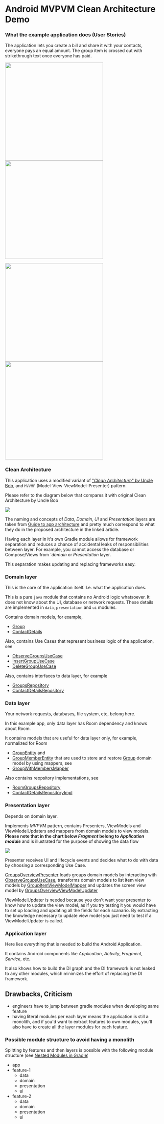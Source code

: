 # Android MVPVM Clean Architecture Demo

### What the example application does (User Stories)

The application lets you create a bill and share it with your contacts, everyone pays an equal amount.
The group item is crossed out with strikethrough text once everyone has paid.

<img src="/screenshots/Empty.png" width="320" /> <img src="/screenshots/Wizard.png" width="320" />

<img src="/screenshots/Details.png" width="320" /> <img src="/screenshots/Overview.png" width="320" /> 


### Clean Architecture

This application uses a modified variant of ["*Clean Architecture*" by Uncle Bob](https://blog.cleancoder.com/uncle-bob/2012/08/13/the-clean-architecture.html), and `MVVMP` (Model-View-ViewModel-Presenter) pattern.

Please refer to the diagram below that compares it with original Clean Architecture by Uncle Bob

<img src="/docs/compare.png" />

The naming and concepts of *Data*, *Domain*, *UI* and *Presentation* layers are taken from [Guide to app architecture](https://developer.android.com/topic/architecture) and pretty much correspond to what they do in the proposed architecture in the linked article.

Having each layer in it's own Gradle module allows for framework separation and reduces a chance of accidental leaks of responsibilities between layer. For example, you cannot access the database or Compose/Views from `*domain* or *Presentation* layer.

This separation makes updating and replacing frameworks easy.

### Domain layer

This is the core of the application itself. I.e. what the application does.

This is a pure `java` module that contains no Android logic whatsoever. It does not know about the UI, database or network requests. These details are implemented in `data`, `presentation` and `ui` modules.

Contains domain models, for example,
- [Group](domain/src/main/java/com/doctoror/splittor/domain/groups/Group.kt)
- [ContactDetails](domain/src/main/java/com/doctoror/splittor/domain/contacts/ContactDetails.kt)

Also, contains Use Cases that represent business logic of the application, see
- [ObserveGroupsUseCase](domain/src/main/java/com/doctoror/splittor/domain/groups/ObserveGroupsUseCase.kt)
- [InsertGroupUseCase](domain/src/main/java/com/doctoror/splittor/domain/groups/InsertGroupUseCase.kt)
- [DeleteGroupUseCase](domain/src/main/java/com/doctoror/splittor/domain/groups/DeleteGroupUseCase.kt)

Also, contains interfaces to data layer, for example
- [GroupsRepository](domain/src/main/java/com/doctoror/splittor/domain/groups/GroupsRepository.kt)
- [ContactDetailsRepository](domain/src/main/java/com/doctoror/splittor/domain/contacts/ContactDetailsRepository.kt)

### Data layer

Your network requests, databases, file system, etc, belong here.

In this example app, only data layer has Room dependency and knows about Room.

It contains models that are useful for data layer only, for example, normalized for Room
- [GroupEntity](data/src/main/java/com/doctoror/splittor/data/groups/GroupEntity.kt) and
- [GroupMemberEntity](data/src/main/java/com/doctoror/splittor/data/groups/GroupMemberEntity.kt)
that are used to store and restore [Group](domain/src/main/java/com/doctoror/splittor/domain/groups/Group.kt) domain model by using mappers, see
- [GroupWithMembersMapper](data/src/main/java/com/doctoror/splittor/data/groups/GroupWithMembersMapper.kt)

Also contains reopsitory implementations, see
- [RoomGroupsRepository](data/src/main/java/com/doctoror/splittor/data/groups/RoomGroupsRepository.kt)
- [ContactDetailsRepositoryImpl](data/src/main/java/com/doctoror/splittor/data/contacts/ContactDetailsRepositoryImpl.kt)


### Presentation layer

Depends on domain layer.

Implements *MVPVM* pattern, contains Presenters, ViewModels and ViewModelUpdaters and mappers from domain models to view models. **Please note that in the chart below *Fragment* belong to *Application module*** and is illustrated for the purpose of showing the data flow

<img src="/docs/MVPVM.png" />

Presenter receives UI and lifecycle events and decides what to do with data by choosing a corresponding Use Case.

[GroupsOverviewPresenter](presentation/src/main/java/com/doctoror/splittor/presentation/groupsoverview/GroupsOverviewPresenter.kt) loads groups domain models by interacting with [ObserveGroupsUseCase](domain/src/main/java/com/doctoror/splittor/domain/groups/ObserveGroupsUseCase.kt), transforms domain models to list item view models by [GroupItemViewModelMapper](presentation/src/main/java/com/doctoror/splittor/presentation/groupsoverview/GroupItemViewModelMapper.kt) and updates the screen view model by [GroupsOverviewViewModelUpdater](presentation/src/main/java/com/doctoror/splittor/presentation/groupsoverview/GroupsOverviewViewModelUpdater.kt)

ViewModelUpdater is needed because you don't want your presenter to know how to update the view model, as if you try testing it you would have to set up loading and updating all the fields for each scanario. By extracting the knowledge necessary to update view model you just need to test if a ViewModelUpdater is called.

### Application layer

Here lies everything that is needed to build the Android Application.

It contains Android components like *Application*, *Activity*, *Fragment*, *Service*, etc. 

It also khows how to build the DI graph and the DI framework is not leaked to any other modules, which minimizes the effort of replacing the DI framework.

## Drawbacks, Criticism

- engineers have to jump between gradle modules when developing same feature
- having literal modules per each layer means the application is still a monolith, and if you'd want to extract features to own modules, you'll also have to create all the layer modules for each feature.

### Possible module structure to avoid having a monolith

Splitting by features and then layers is possible with the following module structure (see [Nested Modules in Gradle](https://www.developerphil.com/nested-modules-in-gradle/))

- app
- feature-1
  - data
  - domain
  - presentation
  - ui
- feature-2
  - data
  - domain
  - presentation
  - ui
